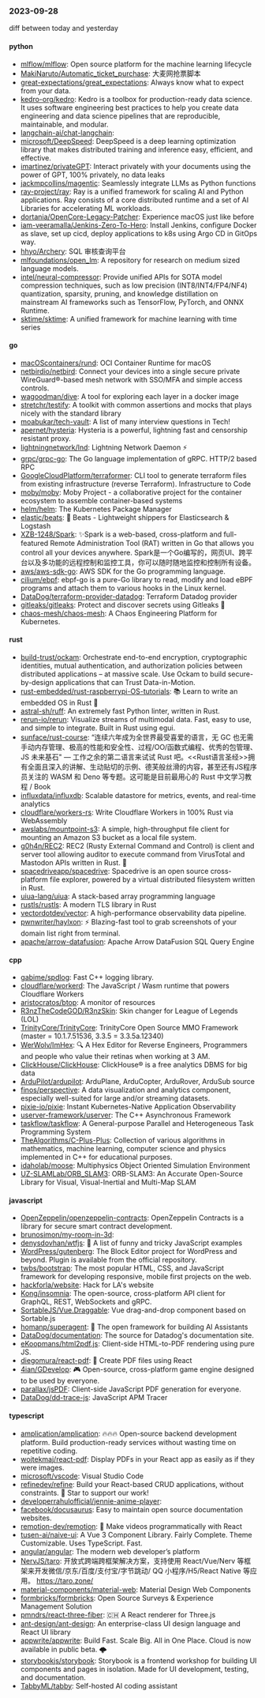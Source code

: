 ### 2023-09-28
diff between today and yesterday

#### python
* [mlflow/mlflow](https://github.com/mlflow/mlflow): Open source platform for the machine learning lifecycle
* [MakiNaruto/Automatic_ticket_purchase](https://github.com/MakiNaruto/Automatic_ticket_purchase): 大麦网抢票脚本
* [great-expectations/great_expectations](https://github.com/great-expectations/great_expectations): Always know what to expect from your data.
* [kedro-org/kedro](https://github.com/kedro-org/kedro): Kedro is a toolbox for production-ready data science. It uses software engineering best practices to help you create data engineering and data science pipelines that are reproducible, maintainable, and modular.
* [langchain-ai/chat-langchain](https://github.com/langchain-ai/chat-langchain): 
* [microsoft/DeepSpeed](https://github.com/microsoft/DeepSpeed): DeepSpeed is a deep learning optimization library that makes distributed training and inference easy, efficient, and effective.
* [imartinez/privateGPT](https://github.com/imartinez/privateGPT): Interact privately with your documents using the power of GPT, 100% privately, no data leaks
* [jackmpcollins/magentic](https://github.com/jackmpcollins/magentic): Seamlessly integrate LLMs as Python functions
* [ray-project/ray](https://github.com/ray-project/ray): Ray is a unified framework for scaling AI and Python applications. Ray consists of a core distributed runtime and a set of AI Libraries for accelerating ML workloads.
* [dortania/OpenCore-Legacy-Patcher](https://github.com/dortania/OpenCore-Legacy-Patcher): Experience macOS just like before
* [iam-veeramalla/Jenkins-Zero-To-Hero](https://github.com/iam-veeramalla/Jenkins-Zero-To-Hero): Install Jenkins, configure Docker as slave, set up cicd, deploy applications to k8s using Argo CD in GitOps way.
* [hhyo/Archery](https://github.com/hhyo/Archery): SQL 审核查询平台
* [mlfoundations/open_lm](https://github.com/mlfoundations/open_lm): A repository for research on medium sized language models.
* [intel/neural-compressor](https://github.com/intel/neural-compressor): Provide unified APIs for SOTA model compression techniques, such as low precision (INT8/INT4/FP4/NF4) quantization, sparsity, pruning, and knowledge distillation on mainstream AI frameworks such as TensorFlow, PyTorch, and ONNX Runtime.
* [sktime/sktime](https://github.com/sktime/sktime): A unified framework for machine learning with time series

#### go
* [macOScontainers/rund](https://github.com/macOScontainers/rund): OCI Container Runtime for macOS
* [netbirdio/netbird](https://github.com/netbirdio/netbird): Connect your devices into a single secure private WireGuard®-based mesh network with SSO/MFA and simple access controls.
* [wagoodman/dive](https://github.com/wagoodman/dive): A tool for exploring each layer in a docker image
* [stretchr/testify](https://github.com/stretchr/testify): A toolkit with common assertions and mocks that plays nicely with the standard library
* [moabukar/tech-vault](https://github.com/moabukar/tech-vault): A list of many interview questions in Tech!
* [apernet/hysteria](https://github.com/apernet/hysteria): Hysteria is a powerful, lightning fast and censorship resistant proxy.
* [lightningnetwork/lnd](https://github.com/lightningnetwork/lnd): Lightning Network Daemon ⚡️
* [grpc/grpc-go](https://github.com/grpc/grpc-go): The Go language implementation of gRPC. HTTP/2 based RPC
* [GoogleCloudPlatform/terraformer](https://github.com/GoogleCloudPlatform/terraformer): CLI tool to generate terraform files from existing infrastructure (reverse Terraform). Infrastructure to Code
* [moby/moby](https://github.com/moby/moby): Moby Project - a collaborative project for the container ecosystem to assemble container-based systems
* [helm/helm](https://github.com/helm/helm): The Kubernetes Package Manager
* [elastic/beats](https://github.com/elastic/beats): 🐠 Beats - Lightweight shippers for Elasticsearch & Logstash
* [XZB-1248/Spark](https://github.com/XZB-1248/Spark): ✨Spark is a web-based, cross-platform and full-featured Remote Administration Tool (RAT) written in Go that allows you control all your devices anywhere. Spark是一个Go编写的，网页UI、跨平台以及多功能的远程控制和监控工具，你可以随时随地监控和控制所有设备。
* [aws/aws-sdk-go](https://github.com/aws/aws-sdk-go): AWS SDK for the Go programming language.
* [cilium/ebpf](https://github.com/cilium/ebpf): ebpf-go is a pure-Go library to read, modify and load eBPF programs and attach them to various hooks in the Linux kernel.
* [DataDog/terraform-provider-datadog](https://github.com/DataDog/terraform-provider-datadog): Terraform Datadog provider
* [gitleaks/gitleaks](https://github.com/gitleaks/gitleaks): Protect and discover secrets using Gitleaks 🔑
* [chaos-mesh/chaos-mesh](https://github.com/chaos-mesh/chaos-mesh): A Chaos Engineering Platform for Kubernetes.

#### rust
* [build-trust/ockam](https://github.com/build-trust/ockam): Orchestrate end-to-end encryption, cryptographic identities, mutual authentication, and authorization policies between distributed applications – at massive scale. Use Ockam to build secure-by-design applications that can Trust Data-in-Motion.
* [rust-embedded/rust-raspberrypi-OS-tutorials](https://github.com/rust-embedded/rust-raspberrypi-OS-tutorials): 📚 Learn to write an embedded OS in Rust 🦀
* [astral-sh/ruff](https://github.com/astral-sh/ruff): An extremely fast Python linter, written in Rust.
* [rerun-io/rerun](https://github.com/rerun-io/rerun): Visualize streams of multimodal data. Fast, easy to use, and simple to integrate. Built in Rust using egui.
* [sunface/rust-course](https://github.com/sunface/rust-course): “连续六年成为全世界最受喜爱的语言，无 GC 也无需手动内存管理、极高的性能和安全性、过程/OO/函数式编程、优秀的包管理、JS 未来基石" — 工作之余的第二语言来试试 Rust 吧。<<Rust语言圣经>>拥有全面且深入的讲解、生动贴切的示例、德芙般丝滑的内容，甚至还有JS程序员关注的 WASM 和 Deno 等专题。这可能是目前最用心的 Rust 中文学习教程 / Book
* [influxdata/influxdb](https://github.com/influxdata/influxdb): Scalable datastore for metrics, events, and real-time analytics
* [cloudflare/workers-rs](https://github.com/cloudflare/workers-rs): Write Cloudflare Workers in 100% Rust via WebAssembly
* [awslabs/mountpoint-s3](https://github.com/awslabs/mountpoint-s3): A simple, high-throughput file client for mounting an Amazon S3 bucket as a local file system.
* [g0h4n/REC2](https://github.com/g0h4n/REC2): REC2 (Rusty External Command and Control) is client and server tool allowing auditor to execute command from VirusTotal and Mastodon APIs written in Rust. 🦀
* [spacedriveapp/spacedrive](https://github.com/spacedriveapp/spacedrive): Spacedrive is an open source cross-platform file explorer, powered by a virtual distributed filesystem written in Rust.
* [uiua-lang/uiua](https://github.com/uiua-lang/uiua): A stack-based array programming language
* [rustls/rustls](https://github.com/rustls/rustls): A modern TLS library in Rust
* [vectordotdev/vector](https://github.com/vectordotdev/vector): A high-performance observability data pipeline.
* [pwnwriter/haylxon](https://github.com/pwnwriter/haylxon): ⚡ Blazing-fast tool to grab screenshots of your domain list right from terminal.
* [apache/arrow-datafusion](https://github.com/apache/arrow-datafusion): Apache Arrow DataFusion SQL Query Engine

#### cpp
* [gabime/spdlog](https://github.com/gabime/spdlog): Fast C++ logging library.
* [cloudflare/workerd](https://github.com/cloudflare/workerd): The JavaScript / Wasm runtime that powers Cloudflare Workers
* [aristocratos/btop](https://github.com/aristocratos/btop): A monitor of resources
* [R3nzTheCodeGOD/R3nzSkin](https://github.com/R3nzTheCodeGOD/R3nzSkin): Skin changer for League of Legends (LOL)
* [TrinityCore/TrinityCore](https://github.com/TrinityCore/TrinityCore): TrinityCore Open Source MMO Framework (master = 10.1.7.51536, 3.3.5 = 3.3.5a.12340)
* [WerWolv/ImHex](https://github.com/WerWolv/ImHex): 🔍 A Hex Editor for Reverse Engineers, Programmers and people who value their retinas when working at 3 AM.
* [ClickHouse/ClickHouse](https://github.com/ClickHouse/ClickHouse): ClickHouse® is a free analytics DBMS for big data
* [ArduPilot/ardupilot](https://github.com/ArduPilot/ardupilot): ArduPlane, ArduCopter, ArduRover, ArduSub source
* [finos/perspective](https://github.com/finos/perspective): A data visualization and analytics component, especially well-suited for large and/or streaming datasets.
* [pixie-io/pixie](https://github.com/pixie-io/pixie): Instant Kubernetes-Native Application Observability
* [userver-framework/userver](https://github.com/userver-framework/userver): The C++ Asynchronous Framework
* [taskflow/taskflow](https://github.com/taskflow/taskflow): A General-purpose Parallel and Heterogeneous Task Programming System
* [TheAlgorithms/C-Plus-Plus](https://github.com/TheAlgorithms/C-Plus-Plus): Collection of various algorithms in mathematics, machine learning, computer science and physics implemented in C++ for educational purposes.
* [idaholab/moose](https://github.com/idaholab/moose): Multiphysics Object Oriented Simulation Environment
* [UZ-SLAMLab/ORB_SLAM3](https://github.com/UZ-SLAMLab/ORB_SLAM3): ORB-SLAM3: An Accurate Open-Source Library for Visual, Visual-Inertial and Multi-Map SLAM

#### javascript
* [OpenZeppelin/openzeppelin-contracts](https://github.com/OpenZeppelin/openzeppelin-contracts): OpenZeppelin Contracts is a library for secure smart contract development.
* [brunosimon/my-room-in-3d](https://github.com/brunosimon/my-room-in-3d): 
* [denysdovhan/wtfjs](https://github.com/denysdovhan/wtfjs): 🤪 A list of funny and tricky JavaScript examples
* [WordPress/gutenberg](https://github.com/WordPress/gutenberg): The Block Editor project for WordPress and beyond. Plugin is available from the official repository.
* [twbs/bootstrap](https://github.com/twbs/bootstrap): The most popular HTML, CSS, and JavaScript framework for developing responsive, mobile first projects on the web.
* [hackforla/website](https://github.com/hackforla/website): Hack for LA's website
* [Kong/insomnia](https://github.com/Kong/insomnia): The open-source, cross-platform API client for GraphQL, REST, WebSockets and gRPC.
* [SortableJS/Vue.Draggable](https://github.com/SortableJS/Vue.Draggable): Vue drag-and-drop component based on Sortable.js
* [homanp/superagent](https://github.com/homanp/superagent): 🥷 The open framework for building AI Assistants
* [DataDog/documentation](https://github.com/DataDog/documentation): The source for Datadog's documentation site.
* [eKoopmans/html2pdf.js](https://github.com/eKoopmans/html2pdf.js): Client-side HTML-to-PDF rendering using pure JS.
* [diegomura/react-pdf](https://github.com/diegomura/react-pdf): 📄 Create PDF files using React
* [4ian/GDevelop](https://github.com/4ian/GDevelop): 🎮 Open-source, cross-platform game engine designed to be used by everyone.
* [parallax/jsPDF](https://github.com/parallax/jsPDF): Client-side JavaScript PDF generation for everyone.
* [DataDog/dd-trace-js](https://github.com/DataDog/dd-trace-js): JavaScript APM Tracer

#### typescript
* [amplication/amplication](https://github.com/amplication/amplication): 🔥🔥🔥 Open-source backend development platform. Build production-ready services without wasting time on repetitive coding.
* [wojtekmaj/react-pdf](https://github.com/wojtekmaj/react-pdf): Display PDFs in your React app as easily as if they were images.
* [microsoft/vscode](https://github.com/microsoft/vscode): Visual Studio Code
* [refinedev/refine](https://github.com/refinedev/refine): Build your React-based CRUD applications, without constraints. 🌟 Star to support our work!
* [developerrahulofficial/jennie-anime-player](https://github.com/developerrahulofficial/jennie-anime-player): 
* [facebook/docusaurus](https://github.com/facebook/docusaurus): Easy to maintain open source documentation websites.
* [remotion-dev/remotion](https://github.com/remotion-dev/remotion): 🎥 Make videos programmatically with React
* [tusen-ai/naive-ui](https://github.com/tusen-ai/naive-ui): A Vue 3 Component Library. Fairly Complete. Theme Customizable. Uses TypeScript. Fast.
* [angular/angular](https://github.com/angular/angular): The modern web developer’s platform
* [NervJS/taro](https://github.com/NervJS/taro): 开放式跨端跨框架解决方案，支持使用 React/Vue/Nerv 等框架来开发微信/京东/百度/支付宝/字节跳动/ QQ 小程序/H5/React Native 等应用。 https://taro.zone/
* [material-components/material-web](https://github.com/material-components/material-web): Material Design Web Components
* [formbricks/formbricks](https://github.com/formbricks/formbricks): Open Source Surveys & Experience Management Solution
* [pmndrs/react-three-fiber](https://github.com/pmndrs/react-three-fiber): 🇨🇭 A React renderer for Three.js
* [ant-design/ant-design](https://github.com/ant-design/ant-design): An enterprise-class UI design language and React UI library
* [appwrite/appwrite](https://github.com/appwrite/appwrite): Build Fast. Scale Big. All in One Place. Cloud is now available in public beta. 🌩
* [storybookjs/storybook](https://github.com/storybookjs/storybook): Storybook is a frontend workshop for building UI components and pages in isolation. Made for UI development, testing, and documentation.
* [TabbyML/tabby](https://github.com/TabbyML/tabby): Self-hosted AI coding assistant
